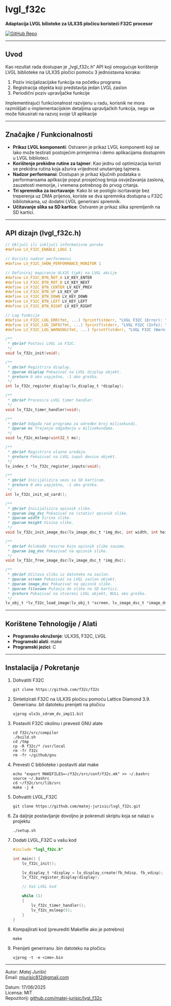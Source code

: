 # lvgl_f32c

**Adaptacija LVGL bilioteke za ULX3S pločicu koristeći F32C procesor**

[![GitHub Repo](https://img.shields.io/badge/GitHub-lvgl__f32c-blue?logo=github)](https://github.com/matej-jurisic/lvgl_f32c)

---

## Uvod

Kao rezultat rada dostupan je „lvgl_f32c.h“ API koji omogućuje korištenje LVGL biblioteke na ULX3S pločici pomoću 3 jednostavna koraka:

1. Poziv inicijalizacijske funkcija na početku programa
2. Registracija objekta koji predstavlja jedan LVGL zaslon
3. Periodični poziv upravljačke funkcije

Implementirajući funkcionalnost razvijenu u radu, korisnik ne mora razmišljati o implementacijskim detaljima upravljačkih funkcija, nego se može fokusirati na razvoj svoje UI aplikacije

---

## Značajke / Funkcionalnosti

-   **Prikaz LVGL komponenti**: Ostvaren je prikaz LVGL komponenti koji se lako može testirati postojećim primjerima i demo aplikacijama dostupnim u LVGL biblioteci.
-   **Korištenje prekidne rutine za tajmer**: Kao jednu od optimizacija koristi se prekidna rutina koja ažurira vrijednost unutarnjeg tajmera.
-   **Nadzor performansi**: Dostupan je prikaz ključnih podataka o performansama aplikacije poput prosječnog broja osvježavanja zaslona, zauzetosti memorije, i vremena potrebnog do prvog crtanja.
-   **Tri spremnika za iscrtavanje**: Kako bi se postiglo iscrtavanje bez treperenja uz DMA prijenos, koriste se dva spremnika dostupna u F32C bibliotekama, uz dodatni LVGL generirani spremnik.
-   **Učitavanje slika sa SD kartice**: Ostvaren je prikaz slika spremljenih na SD kartici.

---

## API dizajn (lvgl_f32c.h)

```c
// Uključi ili isključi informativne poruke
#define LV_F32C_ENABLE_LOGS 1

// Koristi nadzor performansi
#define LV_F32C_SHOW_PERFORMANCE_MONITOR 1

// Definiraj mapiranje ULX3S tipki na LVGL akcije
#define LV_F32C_BTN_ROT_A LV_KEY_ENTER
#define LV_F32C_BTN_ROT_B LV_KEY_NEXT
#define LV_F32C_BTN_CENTER LV_KEY_PREV
#define LV_F32C_BTN_UP LV_KEY_UP
#define LV_F32C_BTN_DOWN LV_KEY_DOWN
#define LV_F32C_BTN_LEFT LV_KEY_LEFT
#define LV_F32C_BTN_RIGHT LV_KEY_RIGHT

// Log funkcije
#define LV_F32C_LOG_ERR(fmt, ...) fprintf(stderr, "LVGL F32C (Error): " fmt "\n", ##__VA_ARGS__)
#define LV_F32C_LOG_INFO(fmt, ...) fprintf(stderr, "LVGL F32C (Info): " fmt "\n", ##__VA_ARGS__)
#define LV_F32C_LOG_WARNING(fmt, ...) fprintf(stderr, "LVGL F32C (Warning): " fmt "\n", ##__VA_ARGS__)

/**
 * @brief Postavi LVGL za F32C.
 */
void lv_f32c_init(void);

/**
 * @brief Registrira display.
 * @param display Pokazivač na LVGL display objekt.
 * @return 0 ako uspješno, -1 ako greška.
 */
int lv_f32c_register_display(lv_display_t *display);

/**
 * @brief Procesira LVGL timer handler.
 */
void lv_f32c_timer_handler(void);

/**
 * @brief Odgađa rad programa za određen broj milisekundi.
 * @param ms Trajanje odgađanja u milisekundama.
 */
void lv_f32c_msleep(uint32_t ms);

/**
 * @brief Registrira ulazne uređaje.
 * @return Pokazivač na LVGL input device objekt.
 */
lv_indev_t *lv_f32c_register_inputs(void);

/**
 * @brief Inicijalizira vezu sa SD karticom.
 * @return 0 ako uspješno, -1 ako greška.
 */
int lv_f32c_init_sd_card();

/**
 * @brief Inicijalizira opisnik slike.
 * @param img_dsc Pokazivač na (static) opisnik slike.
 * @param width Širina slike.
 * @param height Visina slike.
 */
void lv_f32c_init_image_dsc(lv_image_dsc_t *img_dsc, int width, int height);

/**
 * @brief Oslobađa resurse koje opisnik slike zauzme.
 * @param img_dsc Pokazivač na opisnik slike.
 */
void lv_f32c_free_image_dsc(lv_image_dsc_t *img_dsc);

/**
 * @brief Učitava sliku iz datoteke na zaslon.
 * @param screen Pokazivač na LVGL zaslon objekt.
 * @param image_dsc Pokazivač na opisnik slike.
 * @param filename Putanja do slike na SD kartici.
 * @return Pokazivač na stvoreni LVGL objekt, NULL ako greška.
 */
lv_obj_t *lv_f32c_load_image(lv_obj_t *screen, lv_image_dsc_t *image_dsc, const char *filename);

```

---

## Korištene Tehnologije / Alati

-   **Programsko okruženje**: ULX3S, F32C, LVGL
-   **Programski alati**: make
-   **Programski jezici**: C

---

## Instalacija / Pokretanje

1. Dohvatiti F32C

    ```
    git clone https://github.com/f32c/f32c
    ```

2. Sintetizirati F32C na ULX3S pločicu pomoću Lattice Diamond 3.9. Generiranu .bit datoteku prenijeti na pločicu

    ```
    ujprog ulx3s_sdram_dv_imp11.bit
    ```

3. Postaviti F32C okolinu i prevesti GNU alate

    ```
    cd f32c/src/compiler
    ./build.sh
    cd /tmp
    cp -R f32c/* /usr/local
    rm -fr f32c
    rm -fr ~/github/gnu
    ```

4. Prevesti C biblioteke i postaviti alat make

    ```
    echo "export MAKEFILES=~/f32c/src/conf/f32c.mk" >> ~/.bashrc
    source ~/.bashrc
    cd ~/f32c/src/lib/src
    make -j 4
    ```

5. Dohvatiti LVGL_F32C

    ```
    git clone https://github.com/matej-jurisic/lvgl_f32c.git
    ```

6. Za daljnje postavljanje dovoljno je pokrenuti skriptu koja se nalazi u projektu

    ```
    ./setup.sh
    ```

7. Dodati LVGL_F32C u vašu kod

    ```c
    #include "lvgl_f32c.h"

    int main() {
        lv_f32c_init();

        lv_display_t *display = lv_display_create(fb_hdisp, fb_vdisp);
        lv_f32c_register_display(display);

        // Vaš LVGL kod

        while (1)
        {
            lv_f32c_timer_handler();
            lv_f32c_msleep(5);
        }
    }
    ```

8. Kompajlirati kod (preurediti Makefile ako je potrebno)

    ```
    make
    ```

9. Prenijeti generiranu .bin datoteku na pločicu

    ```
    ujprog -t -e <ime>.bin
    ```

---

Autor: _Matej Jurišić_  
Email: [mjurisic812@gmail.com](mailto:mjurisic812@gmail.com)

Datum: 17/06/2025  
Licensa: MIT  
Repozitorij: [github.com/matej-jurisic/lvgl_f32c](https://github.com/matej-jurisic/lvgl_f32c)
